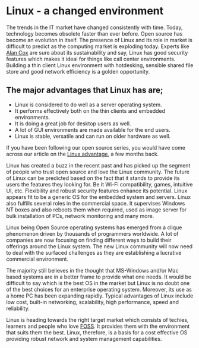 # Linux - a changed environment

The trends in the IT market have changed consistently with time. Today, technology becomes obsolete faster than ever before. Open source has become an evolution in itself. The presence of Linux and its role in market is difficult to predict as the computing market is exploding today. Experts like <a href="http://en.wikipedia.org/wiki/Alan_Cox">Alan Cox</a> are sure about its sustainability and say, Linux has good security features which makes it ideal for things like call center environments. Building a thin client Linux environment with hotdesking, sensible shared file store and good network efficiency is a golden opportunity.

## The major advantages that Linux has are;

- Linux is considered to do well as a server operating system.
- It performs effectively both on the thin clients and embedded environments.
- It is doing a great job for desktop users as well.
- A lot of GUI environments are made available for the end users.
- Linux is stable, versatile and can run on older hardware as well.

If you have been following our open source series, you would have come across our article on the <a href="/2008/choose-linux-over-windows-vista/">Linux advantage</a>, a few months back.

Linux has created a buzz in the recent past and has picked up the segment of people who trust open source and love the Linux community. The future of Linux can be predicted based on the fact that it stands to provide its users the features they looking for. Be it Wi-Fi compatibility, games, intuitive UI, etc. Flexibility and robust security features enhance its potential. Linux appears fit to be a generic OS for the embedded system and servers. Linux also fulfills several roles in the commercial space. It supervises Windows NT boxes and also reboots them when required, used as image server for bulk installation of PCs, network monitoring and many more.

Linux being Open Source operating systems has emerged from a clique phenomenon driven by thousands of programmers worldwide. A lot of companies are now focusing on finding different ways to build their offerings around the Linux system. The new Linux community will now need to deal with the surfaced challenges as they are establishing a lucrative commercial environment. 

The majority still believes in the thought that MS-Windows and/or Mac based systems are in a better frame to provide what one needs. It would be difficult to say which is the best OS in the market but Linux is no doubt one of the best choices for an enterprise operating system.  Moreover, its use as a home PC has been expanding rapidly. Typical advantages of Linux include low cost, built-in networking, scalability, high performance, speed and reliability. 

Linux is heading towards the right target market which consists of techies, learners and people who love <a href="http://en.wikipedia.org/wiki/FOSS">FOSS</a>. It provides them with the environment that suits them the best. Linux, therefore, is a basis for a cost effective OS providing robust network and system management capabilities.

